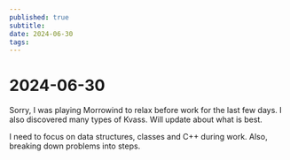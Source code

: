 ```yaml
---
published: true
subtitle: 
date: 2024-06-30
tags: 
---
```


# 2024-06-30
Sorry, I was playing Morrowind to relax before work for the last few days. I also discovered many types of Kvass. Will update about what is best.

I need to focus on data structures, classes and C++ during work. Also, breaking down problems into steps.